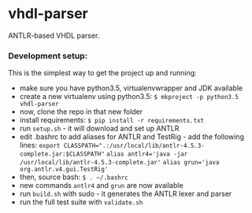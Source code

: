 # vhdl-parser
ANTLR-based VHDL parser.

### Development setup:
  This is the simplest way to get the project up and running:
  - make sure you have python3.5, virtualenvwrapper and JDK available
  - create a new virtualenv using python3.5:
    `$ mkproject -p python3.5 vhdl-parser`
  - now, clone the repo in that new folder
  - install requirements:
    `$ pip install -r requirements.txt`
  - run `setup.sh` - it will download and set up ANTLR
  - edit .bashrc to add aliases for ANTLR and TestRig - add the following lines:
    `export CLASSPATH=".:/usr/local/lib/antlr-4.5.3-complete.jar:$CLASSPATH"`
    `alias antlr4='java -jar /usr/local/lib/antlr-4.5.3-complete.jar'`
    `alias grun='java org.antlr.v4.gui.TestRig'`
  - then, source bash:
    `$ . ~/.bashrc`
  - new commands `antlr4` and `grun` are now available
  - run `build.sh` with sudo - it generates the ANTLR lexer and parser
  - run the full test suite with `validate.sh`
